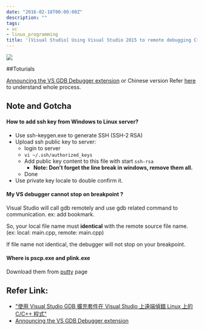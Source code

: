 ```yaml
---
date: "2016-02-18T00:00:00Z"
description: ""
tags:
- vc
- linux_programming
title: '[Visual Studio] Using Visual Studio 2015 to remote debugging C++ on linux'
---
```



![](https://msdnshared.blob.core.windows.net/media/MSDNBlogsFS/prod.evol.blogs.msdn.com/CommunityServer.Blogs.Components.WeblogFiles/00/00/00/65/69/2474.6-azurevm.png)

##Toturials 

[Announcing the VS GDB Debugger extension](https://blogs.msdn.microsoft.com/vcblog/2015/11/18/announcing-the-vs-gdb-debugger-extension/) or Chinese version Refer [here](http://blogs.msdn.com/b/ericsk/archive/2016/02/16/remote-gdb-debugging-c-and-cpp-program-via-vs-gdb-extension.aspx) to understand whole process.

## Note and Gotcha

#### How to add ssh key from Windows to Linux server?

- Use ssh-keygen.exe to generate SSH (SSH-2 RSA)
- Upload ssh public key to server:
	- login to server
	- `vi ~/.ssh/authorized_keys`
	- Add public key content to this file with start `ssh-rsa`
		- **Note: Don't forget the line break in windows, remove them all.**
	- Done
- Use private key locale to double confirm it.

#### My VS debugger cannot stop on breakpoint ?

Visual Studio will call gdb remotely and use gdb related command to communication. ex: add bookmark. 

So, your local file name must **identical** with the remote source file name.  
(ex: local: main.cpp, remote: main.cpp)

If file name not identical, the debugger will not stop on your breakpoint.


#### Where is pscp.exe and plink.exe

Download them from [putty](http://www.chiark.greenend.org.uk/~sgtatham/putty/download.html) page

## Refer Link:

- [ "使用 Visual Studio GDB 擴充套件在 Visual Studio 上遠端偵錯 Linux 上的 C/C++ 程式"](http://blogs.msdn.com/b/ericsk/archive/2016/02/16/remote-gdb-debugging-c-and-cpp-program-via-vs-gdb-extension.aspx)
- [Announcing the VS GDB Debugger extension](https://blogs.msdn.microsoft.com/vcblog/2015/11/18/announcing-the-vs-gdb-debugger-extension/)

